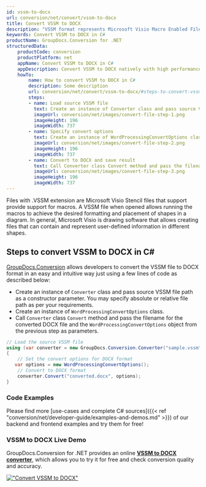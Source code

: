```yaml
---
id: vssm-to-docx
url: conversion/net/convert/vssm-to-docx
title: Convert VSSM to DOCX
description: "VSSM format represents Microsoft Visio Macro Enabled File Format with .vssm extension. Learn how to convert VSSM to DOCX file programmatically in C# language using GroupDocs.Conversion for .NET library."
keywords: Convert VSSM to DOCX in C#
productName: GroupDocs.Conversion for .NET
structuredData:
    productCode: conversion
    productPlatform: net
    appName: Convert VSSM to DOCX in C#
    appDescription: Convert VSSM to DOCX natively with high performance using C# language and server side GroupDocs.Conversion for .NET APIs, without the use of any software like Microsoft or Open Office.
    howTo:
        name: How to convert VSSM to DOCX in C# 
        description: Some description
        url: conversion/net/convert/vssm-to-docx/#steps-to-convert-vssm-to-docx-in-c
        steps:
        - name: Load source VSSM file 
          text: Create an instance of Converter class and pass source VSSM file path as a constructor parameter. You may specify absolute or relative file path as per your requirements. 
          imageUrl: conversion/net/images/convert-file-step-1.png
          imageHeight: 196
          imageWidth: 737
        - name: Specify convert options 
          text: Create an instance of WordProcessingConvertOptions class.
          imageUrl: conversion/net/images/convert-file-step-2.png
          imageHeight: 196
          imageWidth: 737
        - name: Convert to DOCX and save result 
          text: Call Converter class Convert method and pass the filename for the converted HTML file and the WordProcessingConvertOptions object from the previous step as parameters.
          imageUrl: conversion/net/images/convert-file-step-3.png
          imageHeight: 196
          imageWidth: 737
---
```


Files with .VSSM extension are Microsoft Visio Stencil files that support provide support for macros. A VSSM file when opened allows running the macros to achieve the desired formatting and placement of shapes in a diagram. In general, Microsoft Visio is drawing software that allows creating files that can contain and represent user-defined information in different shapes.

## Steps to convert VSSM to DOCX in C#

[GroupDocs.Conversion](https://products.groupdocs.com/conversion/net) allows developers to convert the VSSM file to DOCX format in an easy and intuitive way just using a few lines of code as described below:

* Create an instance of `Converter` class and pass source VSSM file path as a constructor parameter. You may specify absolute or relative file path as per your requirements. 
* Create an instance of `WordProcessingConvertOptions` class.
* Call `Converter` class `Convert` method and pass the filename for the converted DOCX file and the `WordProcessingConvertOptions` object from the previous step as parameters.

```csharp
// Load the source VSSM file
using (var converter = new GroupDocs.Conversion.Converter("sample.vssm"))
{
    // Set the convert options for DOCX format
   var options = new WordProcessingConvertOptions();
    // Convert to DOCX format
    converter.Convert("converted.docx", options);
}
```

### Code Examples

Please find more [use-cases and complete C# sources]({{< ref "conversion/net/developer-guide/examples-and-demos.md" >}}) of our backend and frontend examples and try them for free!

### VSSM to DOCX Live Demo

GroupDocs.Conversion for .NET provides an online [**VSSM to DOCX converter**](https://products.groupdocs.app/conversion/vssm-to-docx), which allows you to try it for free and check conversion quality and accuracy.

[!["Convert VSSM to DOCX"](conversion/net/images/convert-to-docx/convert-vssm-to-docx.png)](https://products.groupdocs.app/conversion/vssm-to-docx)